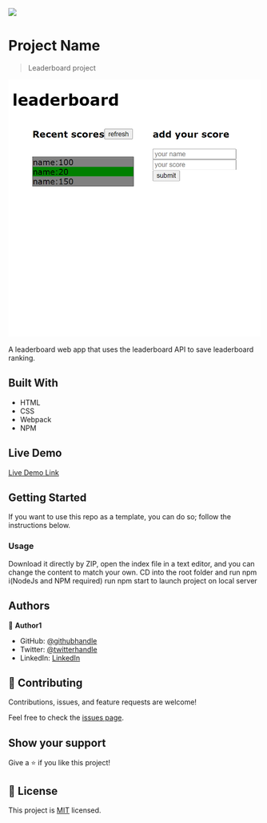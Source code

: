 ![](https://img.shields.io/badge/Microverse-blueviolet)

# Project Name

> Leaderboard project

![screenshot](./app_screenshot.png)

A leaderboard web app that uses the leaderboard API to save leaderboard ranking.

## Built With

- HTML
- CSS
- Webpack
- NPM

## Live Demo

[Live Demo Link](https://timowest12.github.io/Leaderboard/)

## Getting Started

If you want to use this repo as a template, you can do so; follow the instructions below.

### Usage

Download it directly by ZIP, open the index file in a text editor, and you can change the content to match your own.
CD into the root folder and run npm i(NodeJs and NPM required)
run npm start to launch project on local server

## Authors

👤 **Author1**

- GitHub: [@githubhandle](https://github.com/Timowest12)
- Twitter: [@twitterhandle](https://twitter.com/Timo61060367)
- LinkedIn: [LinkedIn](https://www.linkedin.com/in/timo-wester-6a0282a7/)

## 🤝 Contributing

Contributions, issues, and feature requests are welcome!

Feel free to check the [issues page](../../issues/).

## Show your support

Give a ⭐️ if you like this project!

## 📝 License

This project is [MIT](./MIT.md) licensed.
